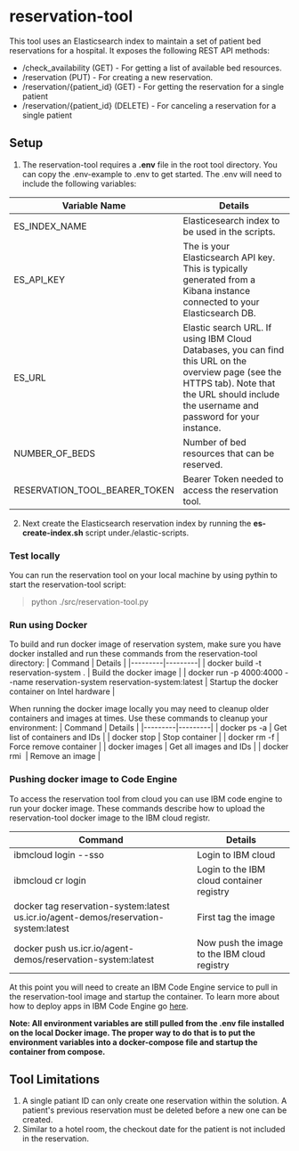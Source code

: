 # reservation-tool
This tool uses an Elasticsearch index to maintain a set of patient bed reservations for a hospital. It exposes the following REST API methods:

- /check_availability (GET) - For getting a list of available bed resources.
- /reservation (PUT) - For creating a new reservation.
- /reservation/{patient_id} (GET) - For getting the reservation for a single patient
- /reservation/{patient_id} (DELETE) - For canceling a reservation for a single patient

## Setup
1. The reservation-tool requires a **.env** file in the root tool directory. You can copy the .env-example to .env to get started. The .env will need to include the following variables:

| Variable Name | Details |
|---------------|---------|
| ES_INDEX_NAME | Elasticesearch index to be used in the scripts. |
| ES_API_KEY | The is your Elasticsearch API key. This is typically generated from a Kibana instance connected to your Elasticsearch DB. |
| ES_URL | Elastic search URL. If using IBM Cloud Databases, you can find this URL on the overview page (see the HTTPS tab). Note that the URL should include the username and password for your instance. |
| NUMBER_OF_BEDS | Number of bed resources that can be reserved. |
| RESERVATION_TOOL_BEARER_TOKEN | Bearer Token needed to access the reservation tool. |

2. Next create the Elasticsearch reservation index by running the **es-create-index.sh** script under./elastic-scripts.

### Test locally
You can run the reservation tool on your local machine by using pythin to start the reservation-tool script:
> python ./src/reservation-tool.py

### Run using Docker
To build and run docker image of reservation system, make sure you have docker installed and run these commands from the reservation-tool directory:
| Command | Details |
|---------|---------|
| docker build -t reservation-system . | Build the docker image |
| docker run -p 4000:4000 --name reservation-system reservation-system:latest | Startup the docker container on Intel hardware |

When running the docker image locally you may need to cleanup older containers and images at times. Use these commands to cleanup your environment:
| Command | Details |
|---------|---------|
| docker ps -a | Get list of containers and IDs |
| docker stop <container id> | Stop container |
| docker rm -f <container id> | Force remove container | 
| docker images | Get all images and IDs |
| docker rmi <image id> | Remove an image |

### Pushing docker image to Code Engine
To access the reservation tool from cloud you can use IBM code engine to run your docker image. These commands describe how to upload the reservation-tool docker image to the IBM cloud registr. 

| Command | Details |
|---------|---------|
| ibmcloud login --sso | Login to IBM cloud |
| ibmcloud cr login | Login to the IBM cloud container registry |
| docker tag reservation-system:latest us.icr.io/agent-demos/reservation-system:latest | First tag the image |
| docker push us.icr.io/agent-demos/reservation-system:latest | Now push the image to the IBM cloud registry |

At this point you will need to create an IBM Code Engine service to pull in the reservation-tool image and startup the container. To learn more about how to deploy apps in IBM Code Engine go [here](https://cloud.ibm.com/docs/codeengine?topic=codeengine-deploy-app&interface=ui).

**Note: All environment variables are still pulled from the .env file installed on the local Docker image. The proper way to do that is to put the environment variables into a docker-compose file and startup the container from compose.**

## Tool Limitations

1. A single patiant ID can only create one reservation within the solution. A patient's previous reservation must be deleted before a new one can be created.
2. Similar to a hotel room, the checkout date for the patient is not included in the reservation.
